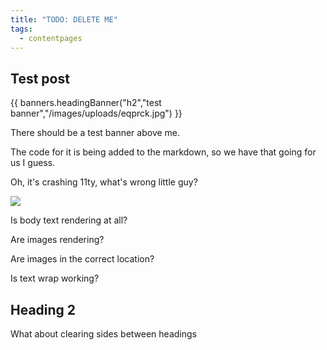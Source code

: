 ```yaml
---
title: "TODO: DELETE ME"
tags:
  - contentpages
---
```


## Test post

{{ banners.headingBanner("h2","test banner","/images/uploads/eqprck.jpg") }}

There should be a test banner above me.

The code for it is being added to the markdown, so we have that going for us I guess.

Oh, it's crashing 11ty, what's wrong little guy? 

![](/images/uploads/uphigh.jpg)

Is body text rendering at all?

Are images rendering?

Are images in the correct location?

Is text wrap working?

## Heading 2

What about clearing sides between headings
